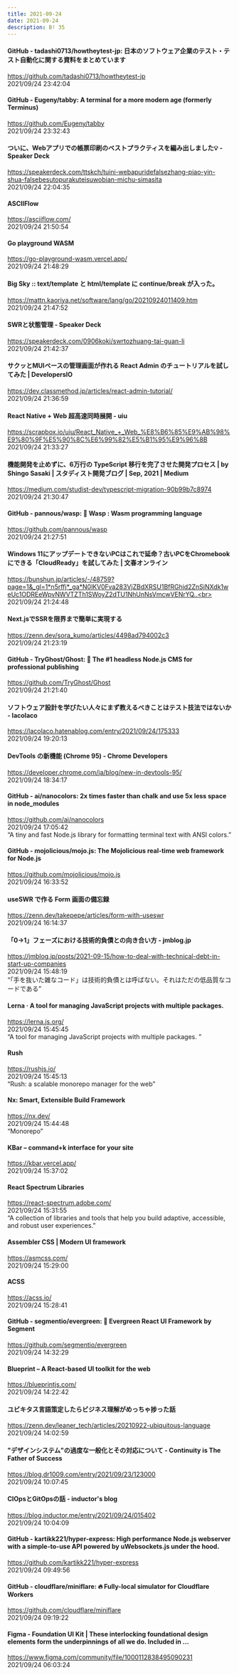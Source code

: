 ```yaml
---
title: 2021-09-24
date: 2021-09-24
description: B! 35
---
```


#### GitHub - tadashi0713/howtheytest-jp: 日本のソフトウェア企業のテスト・テスト自動化に関する資料をまとめています
https://github.com/tadashi0713/howtheytest-jp<br>
2021/09/24 23:42:04<br>


#### GitHub - Eugeny/tabby: A terminal for a more modern age (formerly Terminus)
https://github.com/Eugeny/tabby<br>
2021/09/24 23:32:43<br>


#### ついに、Webアプリでの帳票印刷のベストプラクティスを編み出しました💡 - Speaker Deck
https://speakerdeck.com/ttskch/tuini-webapuridefalsezhang-piao-yin-shua-falsebesutopurakuteisuwobian-michu-simasita<br>
2021/09/24 22:04:35<br>


#### ASCIIFlow
https://asciiflow.com/<br>
2021/09/24 21:50:54<br>


#### Go playground WASM
https://go-playground-wasm.vercel.app/<br>
2021/09/24 21:48:29<br>


#### Big Sky :: text/template と html/template に continue/break が入った。
https://mattn.kaoriya.net/software/lang/go/20210924011409.htm<br>
2021/09/24 21:47:52<br>


#### SWRと状態管理 - Speaker Deck
https://speakerdeck.com/0906koki/swrtozhuang-tai-guan-li<br>
2021/09/24 21:42:37<br>


#### サクッとMUIベースの管理画面が作れる React Admin のチュートリアルを試してみた | DevelopersIO
https://dev.classmethod.jp/articles/react-admin-tutorial/<br>
2021/09/24 21:36:59<br>


#### React Native + Web 超高速同時展開 - uiu
https://scrapbox.io/uiu/React_Native_+_Web_%E8%B6%85%E9%AB%98%E9%80%9F%E5%90%8C%E6%99%82%E5%B1%95%E9%96%8B<br>
2021/09/24 21:33:27<br>


#### 機能開発を止めずに、6万行の TypeScript 移行を完了させた開発プロセス | by Shingo Sasaki | スタディスト開発ブログ | Sep, 2021 | Medium
https://medium.com/studist-dev/typescript-migration-90b99b7c8974<br>
2021/09/24 21:30:47<br>


#### GitHub - pannous/wasp: 🐝 Wasp : Wasm programming language
https://github.com/pannous/wasp<br>
2021/09/24 21:27:51<br>


#### Windows 11にアップデートできないPCはこれで延命？古いPCをChromebookにできる「CloudReady」を試してみた | 文春オンライン
https://bunshun.jp/articles/-/48759?page=1&_gl=1*n5rffj*_ga*N0lKV0Fva283VjZBdXRSU1BfRGhid2ZnSjNXdk1weUc1ODREeWpvNWVTZTh1SWoyZ2dTU1NhUnNsVmcwVENrYQ..<br>
2021/09/24 21:24:48<br>


#### Next.jsでSSRを限界まで簡単に実現する
https://zenn.dev/sora_kumo/articles/4498ad794002c3<br>
2021/09/24 21:23:19<br>


#### GitHub - TryGhost/Ghost: 👻 The #1 headless Node.js CMS for professional publishing
https://github.com/TryGhost/Ghost<br>
2021/09/24 21:21:40<br>


#### ソフトウェア設計を学びたい人々にまず教えるべきことはテスト技法ではないか - lacolaco
https://lacolaco.hatenablog.com/entry/2021/09/24/175333<br>
2021/09/24 19:20:13<br>


#### DevTools の新機能 (Chrome 95) - Chrome Developers
https://developer.chrome.com/ja/blog/new-in-devtools-95/<br>
2021/09/24 18:34:17<br>


#### GitHub - ai/nanocolors: 2x times faster than chalk and use 5x less space in node_modules
https://github.com/ai/nanocolors<br>
2021/09/24 17:05:42<br>
“A tiny and fast Node.js library for formatting terminal text with ANSI colors.”


#### GitHub - mojolicious/mojo.js: The Mojolicious real-time web framework for Node.js
https://github.com/mojolicious/mojo.js<br>
2021/09/24 16:33:52<br>


#### useSWR で作る Form 画面の備忘録
https://zenn.dev/takepepe/articles/form-with-useswr<br>
2021/09/24 16:14:37<br>


#### 「0→1」フェーズにおける技術的負債との向き合い方 - jmblog.jp
https://jmblog.jp/posts/2021-09-15/how-to-deal-with-technical-debt-in-start-up-companies<br>
2021/09/24 15:48:19<br>
“「手を抜いた雑なコード」は技術的負債とは呼ばない。それはただの低品質なコードである”


#### Lerna · A tool for managing JavaScript projects with multiple packages.
https://lerna.js.org/<br>
2021/09/24 15:45:45<br>
“A tool for managing JavaScript projects with multiple packages. ”


#### Rush
https://rushjs.io/<br>
2021/09/24 15:45:13<br>
“Rush: a scalable monorepo manager for the web”


#### Nx: Smart, Extensible Build Framework
https://nx.dev/<br>
2021/09/24 15:44:48<br>
“Monorepo”


#### KBar – command+k interface for your site
https://kbar.vercel.app/<br>
2021/09/24 15:37:02<br>


#### React Spectrum Libraries
https://react-spectrum.adobe.com/<br>
2021/09/24 15:31:55<br>
“A collection of libraries and tools that help you build adaptive, accessible, and robust user experiences.”


#### Assembler CSS | Modern UI framework
https://asmcss.com/<br>
2021/09/24 15:29:00<br>


#### ACSS
https://acss.io/<br>
2021/09/24 15:28:41<br>


#### GitHub - segmentio/evergreen: 🌲 Evergreen React UI Framework by Segment
https://github.com/segmentio/evergreen<br>
2021/09/24 14:32:29<br>


#### Blueprint – A React-based UI toolkit for the web
https://blueprintjs.com/<br>
2021/09/24 14:22:42<br>


#### ユビキタス言語策定したらビジネス理解がめっちゃ捗った話
https://zenn.dev/leaner_tech/articles/20210922-ubiquitous-language<br>
2021/09/24 14:02:59<br>


#### "デザインシステム"の過度な一般化とその対応について - Continuity is The Father of Success
https://blog.dr1009.com/entry/2021/09/23/123000<br>
2021/09/24 10:07:45<br>


#### CIOpsとGitOpsの話 - inductor's blog
https://blog.inductor.me/entry/2021/09/24/015402<br>
2021/09/24 10:04:09<br>


#### GitHub - kartikk221/hyper-express: High performance Node.js webserver with a simple-to-use API powered by uWebsockets.js under the hood.
https://github.com/kartikk221/hyper-express<br>
2021/09/24 09:49:56<br>


#### GitHub - cloudflare/miniflare: 🔥 Fully-local simulator for Cloudflare Workers
https://github.com/cloudflare/miniflare<br>
2021/09/24 09:19:22<br>


#### Figma - Foundation UI Kit | These interlocking foundational design elements form the underpinnings of all we do. Included in ...
https://www.figma.com/community/file/1000112838495090231<br>
2021/09/24 06:03:24<br>


